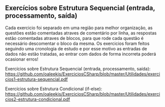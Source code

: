 ## Exercícios sobre Estrutura Sequencial (entrada, processamento, saída)

Cada exercicio foi separado em uma região para melhor organização, as questões estão comentadas atraves de comentário por linha, as respostas estão comentadas atraves de blocos, para que rode cada questão é necessário descomentar o bloco da mesma.
Os exercicios foram feitos seguindo uma cronologia de estudo e por esse motivo as entradas de dados não estão tratadas, ao entrar com dados de forma incorreta poderá ocasionar erros!

Exercícios sobre Estrutura Sequencial (entrada, processamento, saída): 
https://github.com/oaleekis/ExerciciosCSharp/blob/master/Utilidades/exercicios1-estrutura-sequencial.pdf

Exercícios sobre Estrutura Condicional (if-else):
https://github.com/oaleekis/ExerciciosCSharp/blob/master/Utilidades/exercicios2-estrutura-condicional.pdf
